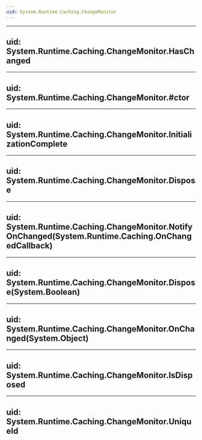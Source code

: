 ```yaml
---
uid: System.Runtime.Caching.ChangeMonitor
---
```


---
uid: System.Runtime.Caching.ChangeMonitor.HasChanged
---

---
uid: System.Runtime.Caching.ChangeMonitor.#ctor
---

---
uid: System.Runtime.Caching.ChangeMonitor.InitializationComplete
---

---
uid: System.Runtime.Caching.ChangeMonitor.Dispose
---

---
uid: System.Runtime.Caching.ChangeMonitor.NotifyOnChanged(System.Runtime.Caching.OnChangedCallback)
---

---
uid: System.Runtime.Caching.ChangeMonitor.Dispose(System.Boolean)
---

---
uid: System.Runtime.Caching.ChangeMonitor.OnChanged(System.Object)
---

---
uid: System.Runtime.Caching.ChangeMonitor.IsDisposed
---

---
uid: System.Runtime.Caching.ChangeMonitor.UniqueId
---
